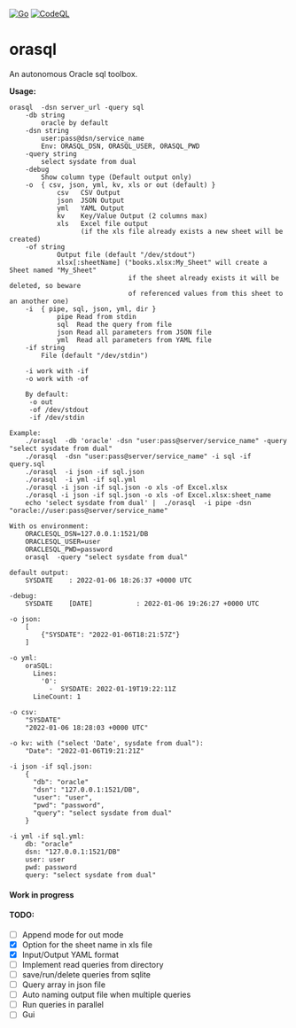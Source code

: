 [![Go](https://github.com/Tracnac/orasql/actions/workflows/go.yml/badge.svg)](https://github.com/Tracnac/orasql/actions/workflows/go.yml) [![CodeQL](https://github.com/Tracnac/orasql/actions/workflows/codeql-analysis.yml/badge.svg)](https://github.com/Tracnac/orasql/actions/workflows/codeql-analysis.yml)

# orasql
An autonomous Oracle sql toolbox.

__Usage:__
```man
orasql  -dsn server_url -query sql
    -db string
        oracle by default
    -dsn string
        user:pass@dsn/service_name
        Env: ORASQL_DSN, ORASQL_USER, ORASQL_PWD
    -query string
        select sysdate from dual
    -debug
        Show column type (Default output only)
    -o  { csv, json, yml, kv, xls or out (default) }
            csv   CSV Output
            json  JSON Output
            yml   YAML Output
            kv    Key/Value Output (2 columns max)
            xls   Excel file output
                  (if the xls file already exists a new sheet will be created)
    -of string
            Output file (default "/dev/stdout")
            xlsx[:sheetName] ("books.xlsx:My_Sheet" will create a Sheet named "My_Sheet" 
                              if the sheet already exists it will be deleted, so beware
                              of referenced values from this sheet to an another one)
    -i  { pipe, sql, json, yml, dir }
            pipe Read from stdin
            sql  Read the query from file
            json Read all parameters from JSON file
            yml  Read all parameters from YAML file
    -if string
        File (default "/dev/stdin")

    -i work with -if
    -o work with -of

    By default:
     -o out
     -of /dev/stdout
     -if /dev/stdin

Example:
    ./orasql  -db 'oracle' -dsn "user:pass@server/service_name" -query "select sysdate from dual"
    ./orasql  -dsn "user:pass@server/service_name" -i sql -if query.sql
    ./orasql  -i json -if sql.json
    ./orasql  -i yml -if sql.yml
    ./orasql -i json -if sql.json -o xls -of Excel.xlsx
    ./orasql -i json -if sql.json -o xls -of Excel.xlsx:sheet_name
    echo 'select sysdate from dual' |  ./orasql  -i pipe -dsn "oracle://user:pass@server/service_name"

With os environment: 
    ORACLESQL_DSN=127.0.0.1:1521/DB
    ORACLESQL_USER=user
    ORACLESQL_PWD=password
    orasql  -query "select sysdate from dual"

default output:
    SYSDATE    : 2022-01-06 18:26:37 +0000 UTC

-debug:
    SYSDATE    [DATE]           : 2022-01-06 19:26:27 +0000 UTC

-o json:
    [
        {"SYSDATE": "2022-01-06T18:21:57Z"}
    ]

-o yml:
    oraSQL:
      Lines:
        '0':
          -  SYSDATE: 2022-01-19T19:22:11Z
      LineCount: 1

-o csv:
    "SYSDATE"
    "2022-01-06 18:28:03 +0000 UTC"

-o kv: with ("select 'Date', sysdate from dual"):
    "Date": "2022-01-06T19:21:21Z"

-i json -if sql.json:
    {
      "db": "oracle"
      "dsn": "127.0.0.1:1521/DB",
      "user": "user",
      "pwd": "password",
      "query": "select sysdate from dual"
    }

-i yml -if sql.yml:
    db: "oracle"
    dsn: "127.0.0.1:1521/DB"
    user: user
    pwd: password
    query: "select sysdate from dual"
```

#### Work in progress
#### TODO:
- [ ] Append mode for out mode
- [x] Option for the sheet name in xls file
- [x] Input/Output YAML format
- [ ] Implement read queries from directory
- [ ] save/run/delete queries from sqlite
- [ ] Query array in json file
- [ ] Auto naming output file when multiple queries
- [ ] Run queries in parallel
- [ ] Gui
